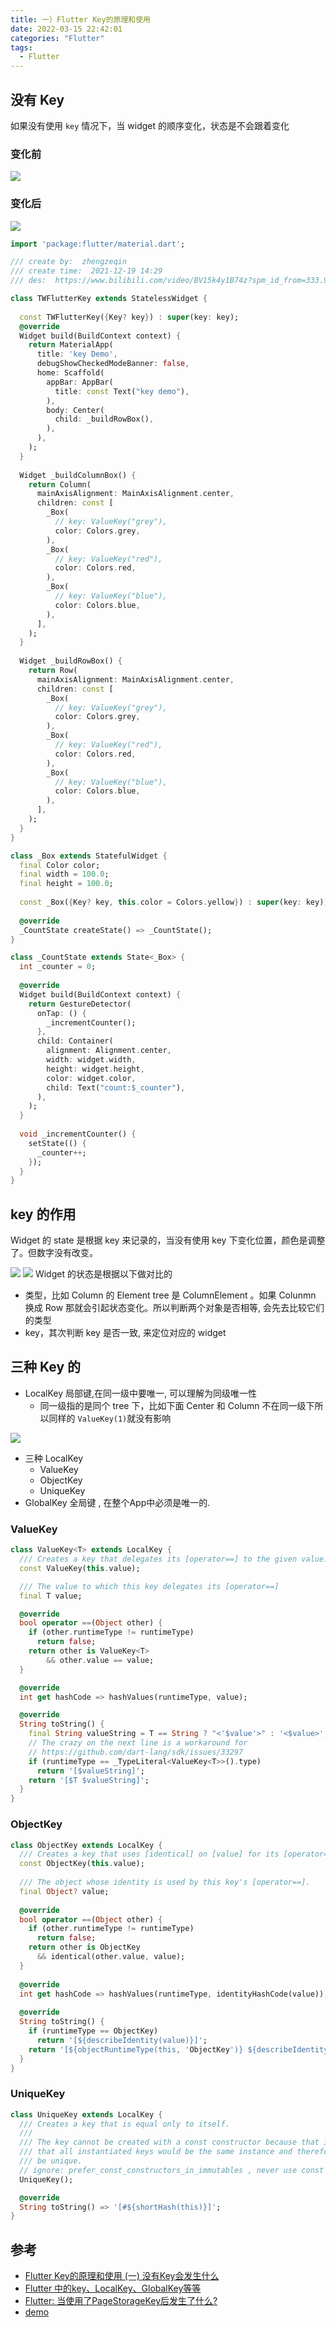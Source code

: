```yaml
---
title: 一）Flutter Key的原理和使用
date: 2022-03-15 22:42:01
categories: "Flutter"
tags:
  - Flutter
---
```


## 没有 Key 
如果没有使用 `key` 情况下，当 widget 的顺序变化，状态是不会跟着变化

### 变化前
![](/images/2022/一）Flutter-Key的原理和使用/1.png)

### 变化后
![](/images/2022/一）Flutter-Key的原理和使用/2.png)

```dart
import 'package:flutter/material.dart';

/// create by:  zhengzeqin
/// create time:  2021-12-19 14:29
/// des:  https://www.bilibili.com/video/BV15k4y1B74z?spm_id_from=333.999.0.0

class TWFlutterKey extends StatelessWidget {
  
  const TWFlutterKey({Key? key}) : super(key: key);
  @override
  Widget build(BuildContext context) {
    return MaterialApp(
      title: 'key Demo',
      debugShowCheckedModeBanner: false,
      home: Scaffold(
        appBar: AppBar(
          title: const Text("key demo"),
        ),
        body: Center(
          child: _buildRowBox(),
        ),
      ),
    );
  }
  
  Widget _buildColumnBox() {
    return Column(
      mainAxisAlignment: MainAxisAlignment.center,
      children: const [
        _Box(
          // key: ValueKey("grey"),
          color: Colors.grey,
        ),
        _Box(
          // key: ValueKey("red"),
          color: Colors.red,
        ),
        _Box(
          // key: ValueKey("blue"),
          color: Colors.blue,
        ),
      ],
    );
  }
  
  Widget _buildRowBox() {
    return Row(
      mainAxisAlignment: MainAxisAlignment.center,
      children: const [
        _Box(
          // key: ValueKey("grey"),
          color: Colors.grey,
        ),
        _Box(
          // key: ValueKey("red"),
          color: Colors.red,
        ),
        _Box(
          // key: ValueKey("blue"),
          color: Colors.blue,
        ),
      ],
    );
  }
}

class _Box extends StatefulWidget {
  final Color color;
  final width = 100.0;
  final height = 100.0;
  
  const _Box({Key? key, this.color = Colors.yellow}) : super(key: key);
  
  @override
  _CountState createState() => _CountState();
}

class _CountState extends State<_Box> {
  int _counter = 0;
  
  @override
  Widget build(BuildContext context) {
    return GestureDetector(
      onTap: () {
        _incrementCounter();
      },
      child: Container(
        alignment: Alignment.center,
        width: widget.width,
        height: widget.height,
        color: widget.color,
        child: Text("count:$_counter"),
      ),
    );
  }
  
  void _incrementCounter() {
    setState(() {
      _counter++;
    });
  }
}

```

## key 的作用
Widget 的 state 是根据 key 来记录的，当没有使用 key 下变化位置，颜色是调整了。但数字没有改变。

![](/images/2022/一）Flutter-Key的原理和使用/3.png)
![](/images/2022/一）Flutter-Key的原理和使用/4.png)
Widget 的状态是根据以下做对比的

- 类型，比如 Column 的 Element tree 是 ColumnElement 。如果 Colunmn 换成 Row 那就会引起状态变化。所以判断两个对象是否相等, 会先去比较它们的类型
- key，其次判断 key 是否一致, 来定位对应的 widget 

## 三种 Key 的

- LocalKey 局部键,在同一级中要唯一, 可以理解为同级唯一性
   - 同一级指的是同个 tree 下，比如下面 Center 和 Column 不在同一级下所以同样的 `ValueKey(1)`就没有影响
   
![](/images/2022/一）Flutter-Key的原理和使用/5.png)

   - 三种 LocalKey
      - ValueKey
      - ObjectKey
      - UniqueKey
- GlobalKey 全局键 , 在整个App中必须是唯一的.

### ValueKey

```dart
class ValueKey<T> extends LocalKey {
  /// Creates a key that delegates its [operator==] to the given value.
  const ValueKey(this.value);

  /// The value to which this key delegates its [operator==]
  final T value;

  @override
  bool operator ==(Object other) {
    if (other.runtimeType != runtimeType)
      return false;
    return other is ValueKey<T>
        && other.value == value;
  }

  @override
  int get hashCode => hashValues(runtimeType, value);

  @override
  String toString() {
    final String valueString = T == String ? "<'$value'>" : '<$value>';
    // The crazy on the next line is a workaround for
    // https://github.com/dart-lang/sdk/issues/33297
    if (runtimeType == _TypeLiteral<ValueKey<T>>().type)
      return '[$valueString]';
    return '[$T $valueString]';
  }
}
```

### ObjectKey 

```dart
class ObjectKey extends LocalKey {
  /// Creates a key that uses [identical] on [value] for its [operator==].
  const ObjectKey(this.value);
  
  /// The object whose identity is used by this key's [operator==].
  final Object? value;
  
  @override
  bool operator ==(Object other) {
    if (other.runtimeType != runtimeType)
      return false;
    return other is ObjectKey
      && identical(other.value, value);
  }
  
  @override
  int get hashCode => hashValues(runtimeType, identityHashCode(value));
  
  @override
  String toString() {
    if (runtimeType == ObjectKey)
      return '[${describeIdentity(value)}]';
    return '[${objectRuntimeType(this, 'ObjectKey')} ${describeIdentity(value)}]';
  }
}
```
### UniqueKey

```dart
class UniqueKey extends LocalKey {
  /// Creates a key that is equal only to itself.
  ///
  /// The key cannot be created with a const constructor because that implies
  /// that all instantiated keys would be the same instance and therefore not
  /// be unique.
  // ignore: prefer_const_constructors_in_immutables , never use const for this class
  UniqueKey();

  @override
  String toString() => '[#${shortHash(this)}]';
}
```

## 参考

- [Flutter Key的原理和使用 (一) 没有Key会发生什么](https://juejin.cn/post/7001085222070517796/)
- [Flutter 中的key、LocalKey、GlobalKey等等](https://blog.csdn.net/qq_32760901/article/details/91798507)
- [Flutter: 当使用了PageStorageKey后发生了什么?](https://blog.csdn.net/u013066292/article/details/112943145)
- [demo](https://github.com/zeqinjie/flutter_demo)
